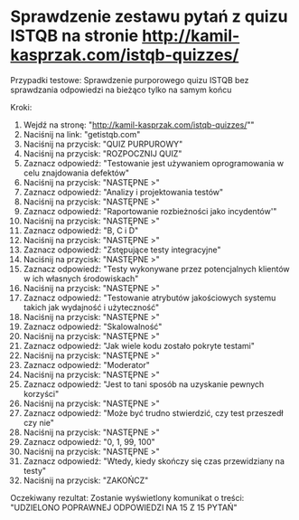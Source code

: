 # Sprawdzenie zestawu pytań z quizu ISTQB na stronie http://kamil-kasprzak.com/istqb-quizzes/

Przypadki testowe:
Sprawdzenie purporowego quizu ISTQB bez sprawdzania odpowiedzi na bieżąco tylko na samym końcu

Kroki:
  1. Wejdź na stronę: "http://kamil-kasprzak.com/istqb-quizzes/""
  2. Naciśnij na link: "getistqb.com"
  3. Naciśnij na przycisk: "QUIZ PURPUROWY"
  4. Naciśnij na przycisk: "ROZPOCZNIJ QUIZ"
  5. Zaznacz odpowiedź: "Testowanie jest używaniem oprogramowania w celu znajdowania defektów"
  6. Naciśnij na przycisk: "NASTĘPNE >"
  7. Zaznacz odpowiedź: "Analizy i projektowania testów"
  8. Naciśnij na przycisk: "NASTĘPNE >"  
  9. Zaznacz odpowiedź: "Raportowanie rozbieżności jako incydentów'"
  10. Naciśnij na przycisk: "NASTĘPNE >"  
  11. Zaznacz odpowiedź: "B, C i D"
  12. Naciśnij na przycisk: "NASTĘPNE >"  
  13. Zaznacz odpowiedź: "Zstępujące testy integracyjne"
  14. Naciśnij na przycisk: "NASTĘPNE >"  
  15. Zaznacz odpowiedź: "Testy wykonywane przez potencjalnych klientów w ich własnych środowiskach"
  16. Naciśnij na przycisk: "NASTĘPNE >"  
  17. Zaznacz odpowiedź: "Testowanie atrybutów jakościowych systemu takich jak wydajność i użyteczność"
  18. Naciśnij na przycisk: "NASTĘPNE >"  
  19. Zaznacz odpowiedź: "Skalowalność"
  20. Naciśnij na przycisk: "NASTĘPNE >"
  21. Zaznacz odpowiedź: "Jak wiele kodu zostało pokryte testami"
  22. Naciśnij na przycisk: "NASTĘPNE >"
  23. Zaznacz odpowiedź: "Moderator"
  24. Naciśnij na przycisk: "NASTĘPNE >"
  25. Zaznacz odpowiedź: "Jest to tani sposób na uzyskanie pewnych korzyści"
  26. Naciśnij na przycisk: "NASTĘPNE >"
  27. Zaznacz odpowiedź: "Może być trudno stwierdzić, czy test przeszedł czy nie"
  28. Naciśnij na przycisk: "NASTĘPNE >"
  29. Zaznacz odpowiedź: "0, 1, 99, 100"
  30. Naciśnij na przycisk: "NASTĘPNE >"
  31. Zaznacz odpowiedź: "Wtedy, kiedy skończy się czas przewidziany na testy"
  32. Naciśnij na przycisk: "ZAKOŃCZ"

Oczekiwany rezultat:
Zostanie wyświetlony komunikat o treści: "UDZIELONO POPRAWNEJ ODPOWIEDZI NA 15 Z 15 PYTAŃ"
